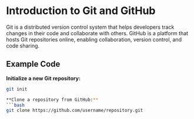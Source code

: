 # Introduction to Git and GitHub

Git is a distributed version control system that helps developers track changes in their code and collaborate with others. GitHub is a platform that hosts Git repositories online, enabling collaboration, version control, and code sharing.

## Example Code
**Initialize a new Git repository:**
```bash
git init

**Clone a repository from GitHub:**
```bash
git clone https://github.com/username/repository.git

